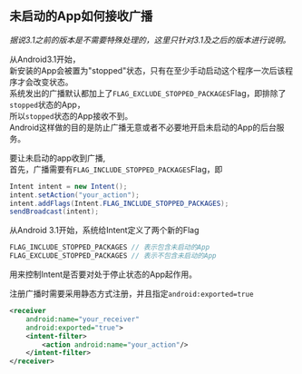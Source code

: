 ---
---

## 未启动的App如何接收广播

*据说3.1之前的版本是不需要特殊处理的，这里只针对3.1及之后的版本进行说明。*<br/>

从Android3.1开始，<br/>
新安装的App会被置为"stopped"状态，只有在至少手动启动这个程序一次后该程序才会改变状态。<br/>
系统发出的广播默认都加上了`FLAG_EXCLUDE_STOPPED_PACKAGES`Flag，即排除了`stopped`状态的App，<br/>
所以`stopped`状态的App接收不到。<br/>
Android这样做的目的是防止广播无意或者不必要地开启未启动的App的后台服务。<br/>

要让未启动的app收到广播,<br/>
首先，广播需要有`FLAG_INCLUDE_STOPPED_PACKAGES`Flag，即
```Java
Intent intent = new Intent();
intent.setAction("your_action");
intent.addFlags(Intent.FLAG_INCLUDE_STOPPED_PACKAGES);
sendBroadcast(intent);
```
从Android 3.1开始，系统给Intent定义了两个新的Flag<br/>
```Java
FLAG_INCLUDE_STOPPED_PACKAGES // 表示包含未启动的App
FLAG_EXCLUDE_STOPPED_PACKAGES // 表示不包含未启动的App
```
用来控制Intent是否要对处于停止状态的App起作用。

注册广播时需要采用静态方式注册，并且指定`android:exported=true`
```XML
<receiver
    android:name="your_receiver"
    android:exported="true">
    <intent-filter>
        <action android:name="your_action"/>
    </intent-filter>
</receiver>
```
